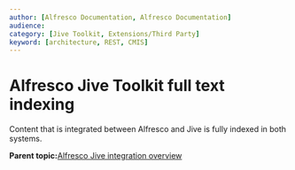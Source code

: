 ```yaml
---
author: [Alfresco Documentation, Alfresco Documentation]
audience: 
category: [Jive Toolkit, Extensions/Third Party]
keyword: [architecture, REST, CMIS]
---
```


# Alfresco Jive Toolkit full text indexing

Content that is integrated between Alfresco and Jive is fully indexed in both systems.

**Parent topic:**[Alfresco Jive integration overview](../concepts/jive-overview.md)

